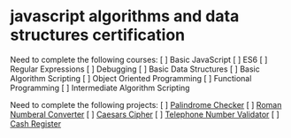# javascript algorithms and data structures certification
Need to complete the following courses:
[ ] Basic JavaScript
[ ] ES6
[ ] Regular Expressions
[ ] Debugging
[ ] Basic Data Structures
[ ] Basic Algorithm Scripting
[ ] Object Oriented Programming
[ ] Functional Programming
[ ] Intermediate Algorithm Scripting

Need to complete the following projects:
[ ] [Palindrome Checker](#)
[ ] [Roman Numberal Converter](#)
[ ] [Caesars Cipher](#)
[ ] [Telephone Number Validator](#)
[ ] [Cash Register](#)